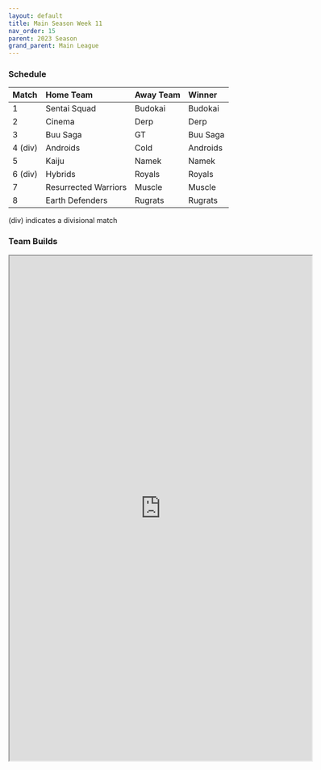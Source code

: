 ```yaml
---
layout: default
title: Main Season Week 11
nav_order: 15
parent: 2023 Season
grand_parent: Main League
---
```

### Schedule

| Match   | Home Team            | Away Team | Winner   |
|:--------|:---------------------|:----------|:---------|
| 1       | Sentai Squad         | Budokai   | Budokai  |
| 2       | Cinema               | Derp      | Derp     |
| 3       | Buu Saga             | GT        | Buu Saga |
| 4 (div) | Androids             | Cold      | Androids |
| 5       | Kaiju                | Namek     | Namek    |
| 6 (div) | Hybrids              | Royals    | Royals   |
| 7       | Resurrected Warriors | Muscle    | Muscle   |
| 8       | Earth Defenders      | Rugrats   | Rugrats  |

(div) indicates a divisional match

### Team Builds 

<iframe width=600 height=1000 scrolling="yes" src="https://docs.google.com/document/d/e/2PACX-1vTMBiscw4eDj02t2FXk9AvM88lgFKVTeu8_USXZK6Tq4xl7YU5J0xAunSzeJKD4cE6FaQpL_4myxtw9/pub?embedded=true"></iframe>
